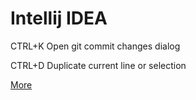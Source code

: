 Intellij IDEA
=============

CTRL+K	Open git commit changes dialog

CTRL+D	Duplicate current line or selection

[More](https://www.jetbrains.com/idea/help/keyboard-shortcuts-you-cannot-miss.html)